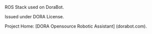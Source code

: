 ROS Stack used on DoraBot.

Issued under DORA License.

Project Home: [DORA Opensource Robotic Assistant] (dorabot.com).
